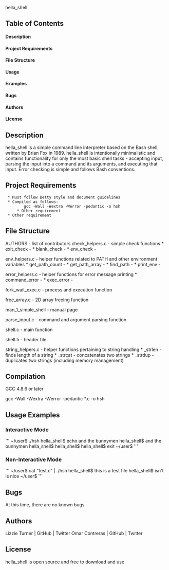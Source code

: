 hella_shell

## Table of Contents

#### Description
#### Project Requirements
#### File Structure
#### Usage
#### Examples
#### Bugs
#### Authors
#### License


## Description

hella_shell is a simple command line interpreter based on the Bash shell, written by Brian Fox in 1989. hella_shell is intentionally minimalistic and contains functionality for only the most basic shell tasks - accepting input, parsing the input into a command and its arguments, and executing that input. Error checking is simple and follows Bash conventions.

## Project Requirements
	 * Must follow Betty style and document guidelines
	 * Compiled as follows:
	   	    gcc -Wall -Wextra -Werror -pedantic -o hsh
         * Other requirement
	 * Other requirement

## File Structure

AUTHORS - list of contributors
check_helpers.c - simple check functions
		* exit_check -
		* blank_check -
		* env_check -

env_helpers.c - helper functions related to PATH and other environment variables
	      	* get_path_count -
		* get_path_array -
		* find_path -
		* print_env -

error_helpers.c - helper functions for error message printing
		* command_error -
		* exec_error -

fork_wait_exec.c - process and execution function

free_array.c - 2D array freeing function

man_1_simple_shell - manual page

parse_input.c - command and argument parsing function

shell.c - main function

shell.h - header file

string_helpers.c - helper functions pertaining to string handling
		 * _strlen - finds length of a string
		 * _strcat - concatenates two strings
		 * _strdup - duplicates two strings (including memory management)

## Compilation

GCC 4.8.6 or later

gcc -Wall -Wextra -Werror -pedantic *.c -o hsh

## Usage Examples

### Interactive Mode

'''
~/user$ ./hsh
hella_shell$ echo and the bunnymen
hella_shell$ and the bunnymen
hella_shell$
hella_shell$
hella_shell$ exit
~/user$
'''

### Non-Interactive Mode

'''
~/user$ cat "test.c" | ./hsh
hella_shell$ this is a test file
hella_shell$ isn't is nice
~/user$
'''

## Bugs

At this time, there are no known bugs.


## Authors

Lizzie Turner | GitHub | Twitter
Omar Contreras | GitHub | Twitter

## License

hella_shell is open source and free to download and use